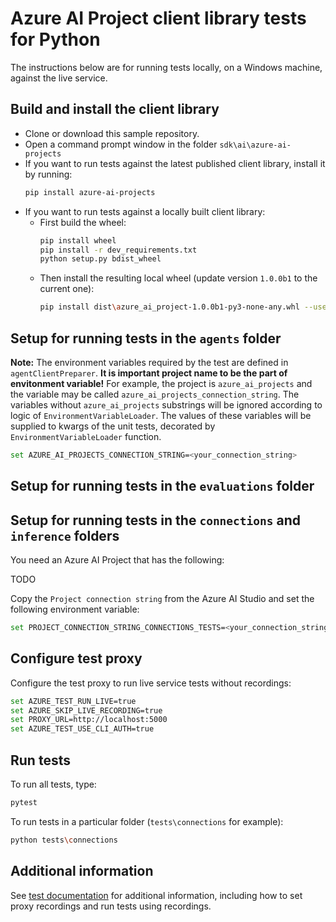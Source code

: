 # Azure AI Project client library tests for Python

The instructions below are for running tests locally, on a Windows machine, against the live service.

## Build and install the client library

- Clone or download this sample repository.
- Open a command prompt window in the folder `sdk\ai\azure-ai-projects`
- If you want to run tests against the latest published client library, install it by running:
   ```bash
   pip install azure-ai-projects
   ```
- If you want to run tests against a locally built client library:
    - First build the wheel:
        ```bash
        pip install wheel
        pip install -r dev_requirements.txt
        python setup.py bdist_wheel
        ```
    - Then install the resulting local wheel (update version `1.0.0b1` to the current one):
        ```bash
        pip install dist\azure_ai_project-1.0.0b1-py3-none-any.whl --user --force-reinstall
        ```

## Setup for running tests in the `agents` folder
**Note:** The environment variables required by the test are defined in `agentClientPreparer`. **It is important project name to be the part of envitonment variable!** For example, the project is `azure_ai_projects` and the variable may be called `azure_ai_projects_connection_string`. The variables without `azure_ai_projects` substrings will be ignored according to logic of `EnvironmentVariableLoader`. The values of these variables will be supplied to kwargs of the unit tests, decorated by `EnvironmentVariableLoader` function.

```bash
set AZURE_AI_PROJECTS_CONNECTION_STRING=<your_connection_string>
```

## Setup for running tests in the `evaluations` folder

## Setup for running tests in the `connections` and `inference` folders

You need an Azure AI Project that has the following:

TODO

Copy the `Project connection string` from the Azure AI Studio and set the following environment variable:

```bash
set PROJECT_CONNECTION_STRING_CONNECTIONS_TESTS=<your_connection_string>
```

## Configure test proxy

Configure the test proxy to run live service tests without recordings:

```bash
set AZURE_TEST_RUN_LIVE=true
set AZURE_SKIP_LIVE_RECORDING=true
set PROXY_URL=http://localhost:5000
set AZURE_TEST_USE_CLI_AUTH=true
```

## Run tests

To run all tests, type:

```bash
pytest
```

To run tests in a particular folder (`tests\connections` for example):

```bash
python tests\connections
```

## Additional information

See [test documentation](https://github.com/Azure/azure-sdk-for-python/blob/main/doc/dev/tests.md) for additional information, including how to set proxy recordings and run tests using recordings.